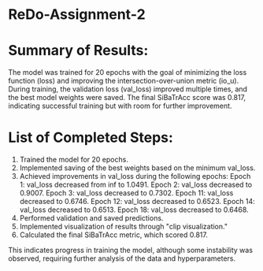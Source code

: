 # ReDo-Assignment-2

# Summary of Results:

The model was trained for 20 epochs with the goal of minimizing the loss function (loss) and improving the intersection-over-union metric (io_u). During training, the validation loss (val_loss) improved multiple times, and the best model weights were saved. The final SiBaTrAcc score was 0.817, indicating successful training but with room for further improvement.

# List of Completed Steps:

1. Trained the model for 20 epochs.
2. Implemented saving of the best weights based on the minimum val_loss.
3. Achieved improvements in val_loss during the following epochs:
Epoch 1: val_loss decreased from inf to 1.0491.
Epoch 2: val_loss decreased to 0.9007.
Epoch 3: val_loss decreased to 0.7302.
Epoch 11: val_loss decreased to 0.6746.
Epoch 12: val_loss decreased to 0.6523.
Epoch 14: val_loss decreased to 0.6513.
Epoch 18: val_loss decreased to 0.6468.
4. Performed validation and saved predictions.
5. Implemented visualization of results through "clip visualization."
6. Calculated the final SiBaTrAcc metric, which scored 0.817.

This indicates progress in training the model, although some instability was observed, requiring further analysis of the data and hyperparameters.
